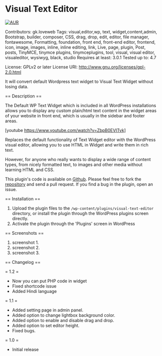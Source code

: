 # Visual Text Editor
[![AUR](https://img.shields.io/aur/license/yaourt.svg)]() 

Contributors: gk.loveweb
Tags: visual,editor,wp, text, widget,content,admin, Bootstrap, builder, composer, CSS, drag, drop, edit, editor, file manager, fontawesome, Formatting, foundation, front end, front-end editor, frontend, icon, image, images, inline, inline editing, link, Live, page, plugin, Post, posts, TinyMCE, tinymce plugins, tinymceplugins, tool, visual, visual editor, visualeditor, wysiwyg, black, studio
Requires at least: 3.0.1
Tested up to: 4.7

License: GPLv2 or later
License URI: http://www.gnu.org/licenses/gpl-2.0.html

It will convert default Wordpress text widget to Visual Text Widget without losing data.

== Description ==

The Default WP Text Widget which is included in all WordPress installations allows you to display any custom plain/html text content in the widget areas of your website in front end, which is usually in the sidebar and footer areas. 

[youtube https://www.youtube.com/watch?v=ZbpB0EVITvk]

Replaces the default functionality of Text Widget editor with the WordPress visual editor, allowing you to use HTML in Widget and write them in rich text.

However, for anyone who really wants to display a wide range of content types, from nicely formatted text, to images and other media without learning HTML and CSS.

This plugin's code is available on [Github](https://github.com/emgk/visual-text-editor). Please feel free to fork the [repository](https://github.com/emgk/visual-text-editor) and send a pull request. If you find a bug in the plugin, open an issue.


== Installation ==

1. Upload the plugin files to the `/wp-content/plugins/visual-text-editor` directory, or install the plugin through the WordPress plugins screen directly.
2. Activate the plugin through the 'Plugins' screen in WordPress


== Screenshots ==

1. screenshot 1.
2. screenshot 2.
3. screenshot 3.


== Changelog ==
 
= 1.2 =
* Now you can put PHP code in widget 
* Fixed shortcode issue
* Added Hindi language

= 1.1 =
* Added setting page in admin panel.
* Added option to change lightbox background color.
* Added option to enable and disable drag and drop.
* Added option to set editor height.
* Fixed bugs.

= 1.0 =
* Initial release
 
